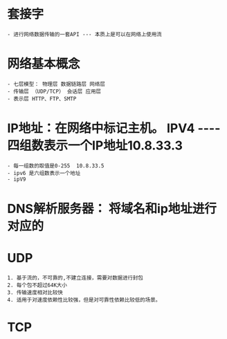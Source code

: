 # 套接字
    - 进行网络数据传输的一套API --- 本质上是可以在网络上使用流
# 网络基本概念
    - 七层模型： 物理层 数据链路层 网络层 
    - 传输层 （UDP/TCP） 会话层 应用层 
    - 表示层 HTTP、FTP、SMTP

# IP地址：在网络中标记主机。 IPV4 ---- 四组数表示一个IP地址10.8.33.3
    - 每一组数的取值是0-255  10.8.33.5
    - ipv6 是六组数表示一个地址
    - ipV9  

# DNS解析服务器： 将域名和ip地址进行对应的

# UDP
    1. 基于流的，不可靠的,不建立连接，需要对数据进行封包
    2. 每个包不超过64K大小
    3. 传输速度相对比较快
    4. 适用于对速度依赖性比较强，但是对可靠性依赖比较低的场景。

# TCP